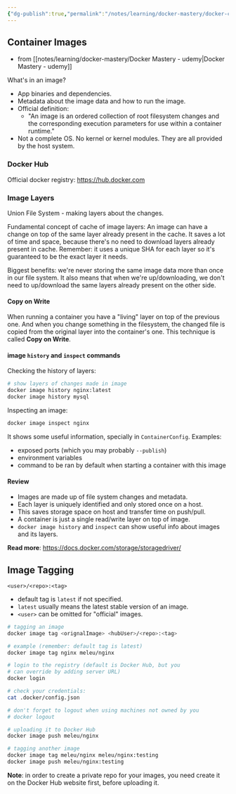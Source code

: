 ```yaml
---
{"dg-publish":true,"permalink":"/notes/learning/docker-mastery/docker-container-images/","dgHomeLink":true,"dgPassFrontmatter":false,"dgShowBacklinks":true,"dgShowLocalGraph":true}
---
```


## Container Images

- from [[notes/learning/docker-mastery/Docker Mastery - udemy|Docker Mastery - udemy]]

What's in an image?

- App binaries and dependencies.
- Metadata about the image data and how to run the image.
- Official definition:
    - "An image is an ordered collection of root filesystem changes and the corresponding execution parameters for use within a container runtime."
- Not a complete OS. No kernel or kernel modules. They are all provided by the host system.

### Docker Hub

Official docker registry: <https://hub.docker.com>


### Image Layers

Union File System - making layers about the changes.

Fundamental concept of cache of image layers: An image can have a change on top of the same layer already present in the cache. It saves a lot of time and space, because there's no need to download layers already present in cache. Remember: it uses a unique SHA for each layer so it's guaranteed to be the exact layer it needs.

Biggest benefits: we're never storing the same image data more than once in our file system. It also means that when we're up/downloading, we don't need to up/download the same layers already present on the other side.

#### Copy on Write

When running a container you have a "living" layer on top of the previous one. And when you change something in the filesystem, the changed file is copied from the original layer into the container's one. This technique is called **Copy on Write**.


#### image `history` and `inspect` commands

Checking the history of layers:
```sh
# show layers of changes made in image
docker image history nginx:latest
docker image history mysql
```

Inspecting an image:
```sh
docker image inspect nginx
```

It shows some useful information, specially in `ContainerConfig`. Examples:

- exposed ports (which you may probably `--publish`)
- environment variables
- command to be ran by default when starting a container with this image


#### Review

- Images are made up of file system changes and metadata.
- Each layer is uniquely identified and only stored once on a host.
- This saves storage space on host and transfer time on push/pull.
- A container is just a single read/write layer on top of image.
- `docker image history` and `inspect` can show useful info about images and its layers.

**Read more**: <https://docs.docker.com/storage/storagedriver/>


## Image Tagging

`<user>/<repo>:<tag>`

- default tag is `latest` if not specified.
- `latest` usually means the latest stable version of an image.
- `<user>` can be omitted for "official" images.

```sh
# tagging an image
docker image tag <orignalImage> <hubUser>/<repo>:<tag>

# example (remember: default tag is latest)
docker image tag nginx meleu/nginx

# login to the registry (default is Docker Hub, but you
# can override by adding server URL)
docker login

# check your credentials:
cat .docker/config.json

# don't forget to logout when using machines not owned by you
# docker logout

# uploading it to Docker Hub
docker image push meleu/nginx

# tagging another image
docker image tag meleu/nginx meleu/nginx:testing
docker image push meleu/nginx:testing
```

**Note**: in order to create a private repo for your images, you need create it on the Docker Hub website first, before uploading it.